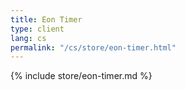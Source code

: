 ```yaml
---
title: Eon Timer
type: client
lang: cs
permalink: "/cs/store/eon-timer.html"
---
```


{% include store/eon-timer.md %}
  
